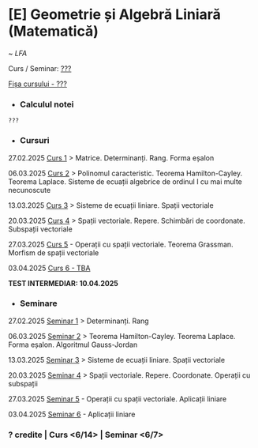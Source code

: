 # [E] Geometrie și Algebră Liniară (Matematică)

~ *LFA*

Curs / Seminar: [???]()

[Fișa cursului - ???](./Fisa%20cursului%20-%20LFA.pdf)

* ### Calculul notei

```     
???
```

* ### Cursuri

27.02.2025 [Curs 1](./Cursuri/01.%20Matrice.%20Determinanti.%20Rang.%20Forma%20esalon%20-%2027.02.2025.pdf) > Matrice. Determinanți. Rang. Forma eșalon

06.03.2025 [Curs 2](./Cursuri/02.%20Polinomul%20caracteristic.%20Teoreme.%20Sisteme%20de%20ecuatii%20-%2006.03.2025.pdf) > Polinomul caracteristic. Teorema Hamilton-Cayley. Teorema Laplace. Sisteme de ecuații algebrice de ordinul I cu mai multe necunoscute

13.03.2025 [Curs 3](./Cursuri/03.%20Sisteme%20de%20ecuatii%20liniare%20-%2013.03.2025.pdf) > Sisteme de ecuații liniare. Spații vectoriale

20.03.2025 [Curs 4](./Cursuri/04.%20Spatii%20vectoriale.%20Repere.%20Schimbari%20de%20coordonate.%20Subspatii%20vectoriale%20-%2020.03.2025.pdf) > Spații vectoriale. Repere. Schimbări de coordonate. Subspații vectoriale

27.03.2025 [Curs 5](./Cursuri/05.%20Operatii%20cu%20spatii%20vectoriale.%20Teorema%20Grassman.%20Morfism%20de%20spatii%20vectoriale%20-%2027.03.2025.pdf) - Operații cu spații vectoriale. Teorema Grassman. Morfism de spații vectoriale

03.04.2025 [Curs 6 - TBA]()

**TEST INTERMEDIAR: 10.04.2025**

* ### Seminare

27.02.2025 [Seminar 1](./Seminare/01.%20Determinanti.%20Rang%20-%2027.02.2025.pdf) > Determinanți. Rang

06.03.2025 [Seminar 2](./Seminare/02.%20Teoreme.%20Forma%20esalon%20-%2006.03.2025.pdf) > Teorema Hamilton-Cayley. Teorema Laplace. Forma eșalon. Algoritmul Gauss-Jordan

13.03.2025 [Seminar 3](./Seminare/03.%20Sisteme%20de%20ecuatii%20liniare.%20Spatii%20vectoriale%20-%2013.03.2025.pdf) > Sisteme de ecuații liniare. Spații vectoriale

20.03.2025 [Seminar 4](./Seminare/04.%20Spatii%20vectoriale.%20Repere.%20Coordonate.%20Operatii%20cu%20subspatii%20-%2020.03.2025.pdf) > Spații vectoriale. Repere. Coordonate. Operații cu subspații

27.03.2025 [Seminar 5](./Seminare/05.%20Operatii%20cu%20subspatii%20vectoriale.%20Aplicatii%20liniare%20-%2027.03.2025.pdf) - Operații cu spații vectoriale. Aplicații liniare

03.04.2025 [Seminar 6](./Seminare/06.%20Aplicatii%20liniare%20-%2003.04.2025.pdf) - Aplicații liniare

### **? credite | Curs <6/14> | Seminar <6/7>**
